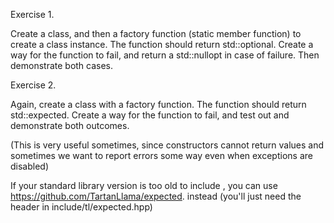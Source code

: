 Exercise 1.

Create a class, and then a factory function (static member function) to create a class instance.  The function should return std::optional.  Create a way for the function to fail, and return a std::nullopt in case of failure.  Then demonstrate both cases.

 

Exercise 2.

Again, create a class with a factory function.  The function should return std::expected.  Create a way for the function to fail, and test out and demonstrate both outcomes.

(This is very useful sometimes, since constructors cannot return values and sometimes we want to report errors some way even when exceptions are disabled)

If your standard library version is too old to include <expected>, you can use https://github.com/TartanLlama/expected. instead (you'll just need the header in include/tl/expected.hpp)